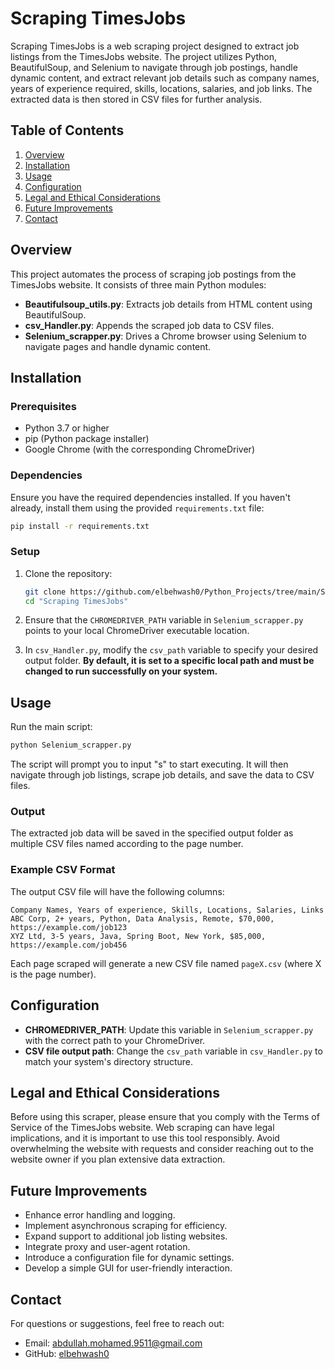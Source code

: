 # Scraping TimesJobs

Scraping TimesJobs is a web scraping project designed to extract job listings from the TimesJobs website. The project utilizes Python, BeautifulSoup, and Selenium to navigate through job postings, handle dynamic content, and extract relevant job details such as company names, years of experience required, skills, locations, salaries, and job links. The extracted data is then stored in CSV files for further analysis.

## Table of Contents

1. [Overview](#overview)
2. [Installation](#installation)
3. [Usage](#usage)
4. [Configuration](#configuration)
5. [Legal and Ethical Considerations](#legal-and-ethical-considerations)
6. [Future Improvements](#future-improvements)
7. [Contact](#contact)

## Overview

This project automates the process of scraping job postings from the TimesJobs website. It consists of three main Python modules:

- **Beautifulsoup_utils.py**: Extracts job details from HTML content using BeautifulSoup.
- **csv_Handler.py**: Appends the scraped job data to CSV files.
- **Selenium_scrapper.py**: Drives a Chrome browser using Selenium to navigate pages and handle dynamic content.

## Installation

### Prerequisites

- Python 3.7 or higher
- pip (Python package installer)
- Google Chrome (with the corresponding ChromeDriver)

### Dependencies

Ensure you have the required dependencies installed. If you haven't already, install them using the provided `requirements.txt` file:

```bash
pip install -r requirements.txt
```

### Setup

1. Clone the repository:

   ```bash
   git clone https://github.com/elbehwash0/Python_Projects/tree/main/Scraping
   cd "Scraping TimesJobs"
   ```

2. Ensure that the `CHROMEDRIVER_PATH` variable in `Selenium_scrapper.py` points to your local ChromeDriver executable location.

3. In `csv_Handler.py`, modify the `csv_path` variable to specify your desired output folder. **By default, it is set to a specific local path and must be changed to run successfully on your system.**

## Usage

Run the main script:

```bash
python Selenium_scrapper.py
```

The script will prompt you to input "s" to start executing. It will then navigate through job listings, scrape job details, and save the data to CSV files.

### Output

The extracted job data will be saved in the specified output folder as multiple CSV files named according to the page number.

### Example CSV Format

The output CSV file will have the following columns:

```csv
Company Names, Years of experience, Skills, Locations, Salaries, Links
ABC Corp, 2+ years, Python, Data Analysis, Remote, $70,000, https://example.com/job123
XYZ Ltd, 3-5 years, Java, Spring Boot, New York, $85,000, https://example.com/job456
```

Each page scraped will generate a new CSV file named `pageX.csv` (where X is the page number).

## Configuration

- **CHROMEDRIVER_PATH**: Update this variable in `Selenium_scrapper.py` with the correct path to your ChromeDriver.
- **CSV file output path**: Change the `csv_path` variable in `csv_Handler.py` to match your system's directory structure.

## Legal and Ethical Considerations

Before using this scraper, please ensure that you comply with the Terms of Service of the TimesJobs website. Web scraping can have legal implications, and it is important to use this tool responsibly. Avoid overwhelming the website with requests and consider reaching out to the website owner if you plan extensive data extraction.

## Future Improvements

- Enhance error handling and logging.
- Implement asynchronous scraping for efficiency.
- Expand support to additional job listing websites.
- Integrate proxy and user-agent rotation.
- Introduce a configuration file for dynamic settings.
- Develop a simple GUI for user-friendly interaction.

## Contact

For questions or suggestions, feel free to reach out:

- Email: [abdullah.mohamed.9511@gmail.com](mailto:abdullah.mohamed.9511@gmail.com)
- GitHub: [elbehwash0](https://github.com/elbehwash0)
